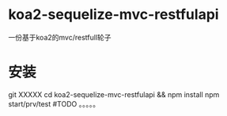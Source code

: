# koa2-sequelize-mvc-restfulapi
一份基于koa2的mvc/restfull轮子
# 安装
git XXXXX
cd koa2-sequelize-mvc-restfulapi && npm install
npm start/prv/test
#TODO
。。。。。
